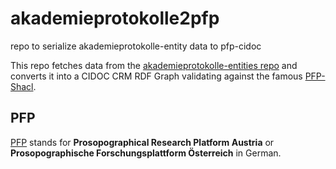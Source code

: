 # akademieprotokolle2pfp
repo to serialize akademieprotokolle-entity data to pfp-cidoc

This repo fetches data from the [akademieprotokolle-entities repo](https://github.com/acdh-oeaw/akademie-data) and converts it into a CIDOC CRM RDF Graph validating against the famous [PFP-Shacl](https://pfp-schema.acdh.oeaw.ac.at/shacl/shacl.ttl).

## PFP
[PFP](https://www.oeaw.ac.at/acdh/research/dh-research-infrastructure/activities/modelling-humanities-data/pfp-prosopographical-research-platform-austria) stands for **Prosopographical Research Platform Austria** or **Prosopographische Forschungsplattform Österreich** in German.
